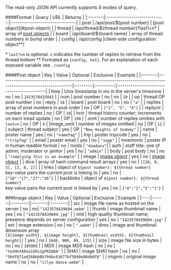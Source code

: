 The read-only JSON API currently supports 4 modes of query.

####Format
| Query | URL | Returns |
|:-------:|:----------------------------:|:-------------------------------:|
| post | /api/post/${post number} | [post object](#post-object) |
| thread | /api/thread/${thread number}?last1=n* | array of [post objects](#post-object) |
| board | /api/board/${board name} | array of thread numbers in bump order |
| config | /api/config |client-side configuration object**|

\* `last?=n` is optional. `n` indicates the number of replies to retrieve from the thread bottom
\*\* Formated as `{config, hot}`. For an explanation of each exposed variable see `./config`

####Post object
| Key | Value | Optional | Exclusive | Example |
|:-------:|:----------------------------------------------------------------------------------------------------------------:|:--------:|:---------:|:------------------------------------------:|
| time | Unix timestamp in ms in the server's timezone | no | no | `1423578435043` |
| num | post number | no | no | `19` |
| op | thread OP post number | no | reply | `18` |
| board | post board | no | no | `"a"` |
| replies | array of post numbers in post order | no | OP | `["2", "3", "4"]` |
| replyctr | number of replies | no | OP | `10`|
| hctr | thread history counter; increments on each tread update | no | OP | `190` |
| omit | number of replies omittes with `last=n` | no | OP | `0` |
|image_omit | number of images omitted | no | OP | `12` |
| subject | thread subject | yes | OP | `"New Heights of Sodomy"` |
| name | poster name | yes | no | `"namefag"` |
| trip | poster tripcode | yes | no | `"!tripfag"` |
| email | poster email | yes | no | `"sage"` |
| mnemonic | poster IP in human readble format | no | mods | `"daadunu"`|
| auth | staff title; one of admin, moderator or janitor | yes | no | `"admin"` |
| body | post body | no | no | `">implying this is an example"` |
| image | [image object](#image-object) | yes  | no | [image object](#image-object) |
| dice | array of hash command result arrays | yes | no | `[[20, 0, 3], [2, 0, 2]]` |
| links | object of `${post number}: ${thread number}`<br>key-value pairs the current post is linking to | yes | no | `{"18":"17","27":"26"}` |
| backlinks | object of `${post number}: ${thread number}`<br>key-value pairs the current post is linked by | yes | no | `{"4":"1","5":"1"}` |

###Image object
| Key | Value | Optional | Exclusive | Example |
|:---:|:-----:|:--------:|:-------:|:--------:|
| src | image file name as hosted on the server | no | no| `"1423578439604.webm"` |
| thumb | image thumbnail name | yes | no | `"1423578439604.jpg"` |
| mid | high quality thumbnail name; presence depends on server configuration | yes | no | `"1423578439604.jpg"` |
| ext | image extension | no | no | `".webm"` |
| dims | image and thumbnail dimension array<br>`[${image width}, ${image height}, ${thumbnail width}, ${thumbnail height}]` | yes | no | `[640, 900, 89, 125]` |
| size | image file size in bytes | no | no | `105805` |
| MD5 | image MD5 hash | no | no | `"teVHnYA9Va1SRs2gPRIQ0A"` |
| SHA1 | image SHA1 hash | no | no | `"56df871ad268bb8b794bc61677bf3849e80db8f8"` |
| imgnm | original image name | no | no | `"illya dance.webm"` |
